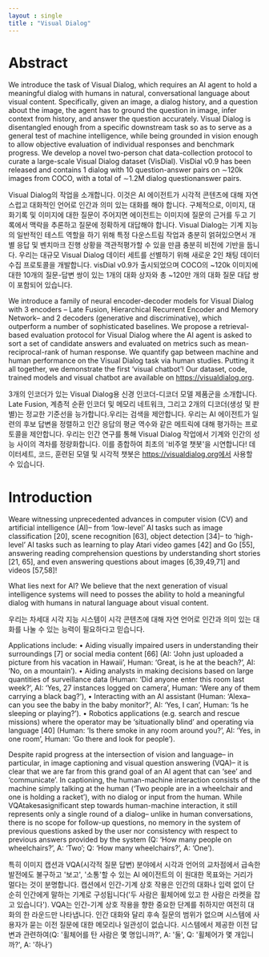 ```yaml
---
layout : single
title : "Visual Dialog"
---
```


# Abstract 

We introduce the task of Visual Dialog, which requires an AI agent to hold a meaningful dialog with humans in natural, conversational language about visual content. Specifically, given an image, a dialog history, and a question about the image, the agent has to ground the question in image, infer context from history, and answer the question accurately. Visual Dialog is disentangled enough from a specific downstream task so as to serve as a general test of machine intelligence, while being grounded in vision enough to allow objective evaluation of individual responses and benchmark progress. We develop a novel two-person chat data-collection protocol to curate a large-scale Visual Dialog dataset (VisDial). VisDial v0.9 has been released and contains 1 dialog with 10 question-answer pairs on ∼120k images from COCO, with a total of ∼1.2M dialog questionanswer pairs.

Visual Dialog의 작업을 소개합니다. 이것은 AI 에이전트가 시각적 콘텐츠에 대해 자연스럽고 대화적인 언어로 인간과 의미 있는 대화를 해야 합니다. 구체적으로, 이미지, 대화기록 및 이미지에 대한 질문이 주어지면 에이전트는 이미지에 질문의 근거를 두고 기록에서 맥락을 추론하고 질문에 정확하게 대답해야 합니다. Visual Dialog는 기계 지능의 일반적인 테스트 역할을 하기 위해 특정 다운스트림 작업과 충분히 얽혀있으면서 개별 응답 및 벤치마크 진행 상황을 객관적평가할 수 있을 만큼 충분히 비전에 기반을 둡니다. 우리는 대규모 Visual Dialog 데이터 세트를 선별하기 위해 새로운 2인 채팅 데이터 수집 프로토콜을 개발합니다. visDial v0.9가 출시되었으며 COCO의 ~120k 이미지에 대한 10개의 질문-답변 쌍이 있는 1개의 대화 상자와 총 ~120만 개의 대화 질문 대답 쌍이 포함되어 있습니다.

We introduce a family of neural encoder-decoder models for Visual Dialog with 3 encoders – Late Fusion, Hierarchical Recurrent Encoder and Memory Network– and 2 decoders (generative and discriminative), which outperform a number of sophisticated baselines. We propose a retrieval-based evaluation protocol for Visual Dialog where the AI agent is asked to sort a set of candidate answers and evaluated on metrics such as mean-reciprocal-rank of human response. We quantify gap between machine and human performance on the Visual Dialog task via human studies. Putting it all together, we demonstrate the first ‘visual chatbot’! Our dataset, code, trained models and visual chatbot are available on https://visualdialog.org.

3개의 인코더가 있는 Visual Dialog용 신경 인코더-디코더 모델 제품군을 소개합니다. Late Fusion, 계층적 순환 인코더 및 메모리 네트워크, 그리고 2개의 디코더(생성 및 판별)는 정교한 기준선을 능가합니다.우리는 검색을 제안합니다. 우리는 AI 에이전트가 일련의 후보 답변을 정렬하고 인간 응답의 평균 역수와 같은 메트릭에 대해 평가하는 프로토콜을 제안합니다. 
우리는 인간 연구를 통해 Visual Dialog 작업에서 기계와 인간의 성능 사이의 격차를 정량화합니다. 이를 종합하여 최초의 '비주얼 챗봇'을 시연합니다! 데이터세트, 코드, 훈련된 모델 및 시각적 챗봇은 https://visualdialog.org에서 사용할 수 있습니다.

# Introduction
Weare witnessing unprecedented advances in computer vision (CV) and artificial intelligence (AI)– from ‘low-level’ AI tasks such as image classification [20], scene recognition [63], object detection [34]– to ‘high-level’ AI tasks such as learning to play Atari video games [42] and Go [55], answering reading comprehension questions by understanding short stories [21, 65], and even answering questions about images [6,39,49,71] and videos [57,58]!

What lies next for AI? We believe that the next generation of visual intelligence systems will need to posses the ability to hold a meaningful dialog with humans in natural language about visual content. 

우리는 차세대 시각 지능 시스템이 시각 콘텐츠에 대해 자연 언어로 인간과 의미 있는 대화를 나눌 수 있는 능력이 필요하다고 믿습니다.

Applications include: 
• Aiding visually impaired users in understanding their surroundings [7] or social media content [66] (AI: ‘John just uploaded a picture from his vacation in Hawaii’, Human: ‘Great, is he at the beach?’, AI: ‘No, on a mountain’). 
• Aiding analysts in making decisions based on large quantities of surveillance data (Human: ‘Did anyone enter this room last week?’, AI: ‘Yes, 27 instances logged on camera’, Human: ‘Were any of them carrying a black bag?’),
• Interacting with an AI assistant (Human: ‘Alexa– can you see the baby in the baby monitor?’, AI: ‘Yes, I can’, Human: ‘Is he sleeping or playing?’). 
• Robotics applications (e.g. search and rescue missions) where the operator may be ‘situationally blind’ and operating via language [40] (Human: ‘Is there smoke in any room around you?’, AI: ‘Yes, in one room’, Human: ‘Go there and look for people’).

Despite rapid progress at the intersection of vision and language– in particular, in image captioning and visual question answering (VQA)– it is clear that we are far from this grand goal of an AI agent that can ‘see’ and ‘communicate’. In captioning, the human-machine interaction consists of the machine simply talking at the human (‘Two people are in a wheelchair and one is holding a racket’), with no dialog or input from the human. While VQAtakesasignificant step towards human-machine interaction, it still represents only a single round of a dialog– unlike in human conversations, there is no scope for follow-up questions, no memory in the system of previous questions asked by the user nor consistency with respect to previous answers provided by the system (Q: ‘How many people on wheelchairs?’, A: ‘Two’; Q: ‘How many wheelchairs?’, A: ‘One’). 

특히 이미지 캡션과 VQA(시각적 질문 답변) 분야에서 시각과 언어의 교차점에서 급속한 발전에도 불구하고 '보고', '소통'할 수 있는 AI 에이전트의 이 원대한 목표와는 거리가 멀다는 것이 분명합니다. 캡션에서 인간-기계 상호 작용은 인간의 대화나 입력 없이 단순히 인간에게 말하는 기계로 구성됩니다('두 사람은 휠체어에 있고 한 사람은 라켓을 잡고 있습니다').
VQA는 인간-기계 상호 작용을 향한 중요한 단계를 취하지만 여전히 대화의 한 라운드만 나타냅니다. 인간 대화와 달리 후속 질문의 범위가 없으며 시스템에 사용자가 묻는 이전 질문에 대한 메모리나 일관성이 없습니다. 시스템에서 제공한 이전 답변과 관련하여(Q: '휠체어를 탄 사람은 몇 명입니까?', A: '둘', Q: '휠체어가 몇 개입니까?', A: '하나')

